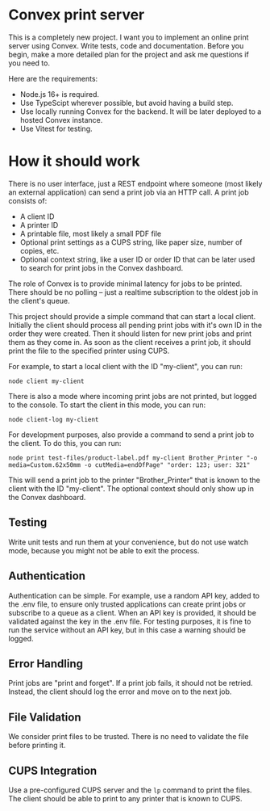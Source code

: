 # Convex print server

This is a completely new project. I want you to implement an online print server using Convex. Write tests, code and documentation. Before you begin, make a more detailed plan for the project and ask me questions if you need to.

Here are the requirements:

- Node.js 16+ is required.
- Use TypeScipt wherever possible, but avoid having a build step.
- Use locally running Convex for the backend. It will be later deployed to a hosted Convex instance.
- Use Vitest for testing.

# How it should work

There is no user interface, just a REST endpoint where someone (most likely an external application) can send a print job via an HTTP call. A print job consists of:

- A client ID
- A printer ID
- A printable file, most likely a small PDF file
- Optional print settings as a CUPS string, like paper size, number of copies, etc.
- Optional context string, like a user ID or order ID that can be later used to search for print jobs in the Convex dashboard.

The role of Convex is to provide minimal latency for jobs to be printed. There should be no polling – just a realtime subscription to the oldest job in the client's queue.

This project should provide a simple command that can start a local client. Initially the client should process all pending print jobs with it's own ID in the order they were created. Then it should listen for new print jobs and print them as they come in. As soon as the client receives a print job, it should print the file to the specified printer using CUPS.

For example, to start a local client with the ID "my-client", you can run:

```
node client my-client
```

There is also a mode where incoming print jobs are not printed, but logged to the console. To start the client in this mode, you can run:

```
node client-log my-client
```

For development purposes, also provide a command to send a print job to the client. To do this, you can run:

```
node print test-files/product-label.pdf my-client Brother_Printer "-o media=Custom.62x50mm -o cutMedia=endOfPage" "order: 123; user: 321"
```

This will send a print job to the printer "Brother_Printer" that is known to the client with the ID "my-client". The optional context should only show up in the Convex dashboard.

## Testing

Write unit tests and run them at your convenience, but do not use watch mode, because you might not be able to exit the process.

## Authentication

Authentication can be simple. For example, use a random API key, added to the .env file, to ensure only trusted applications can create print jobs or subscribe to a queue as a client. When an API key is provided, it should be validated against the key in the .env file. For testing purposes, it is fine to run the service without an API key, but in this case a warning should be logged.

## Error Handling

Print jobs are "print and forget". If a print job fails, it should not be retried. Instead, the client should log the error and move on to the next job.

## File Validation

We consider print files to be trusted. There is no need to validate the file before printing it.

## CUPS Integration

Use a pre-configured CUPS server and the `lp` command to print the files. The client should be able to print to any printer that is known to CUPS.